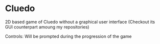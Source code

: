 Cluedo
===========

2D based game of Cluedo without a graphical user interface (Checkout its GUI counterpart amoung my repositories)

Controls: Will be prompted during the progression of the game